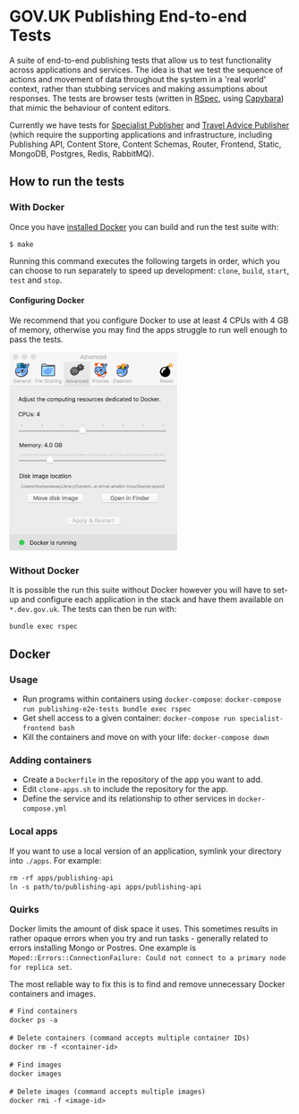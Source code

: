 # GOV.UK Publishing End-to-end Tests

A suite of end-to-end publishing tests that allow us to test functionality
across applications and services. The idea is that we test the sequence of
actions and movement of data throughout the system in a 'real world' context,
rather than stubbing services and making assumptions about responses. The tests
are browser tests (written in [RSpec](http://rspec.info/), using
[Capybara](https://github.com/teamcapybara/capybara)) that mimic the behaviour
of content editors.

Currently we have tests for [Specialist Publisher][specialist-publisher] and
[Travel Advice Publisher][travel-advice-publisher] (which require the
supporting applications and infrastructure, including Publishing API,
Content Store, Content Schemas, Router, Frontend, Static, MongoDB, Postgres,
Redis, RabbitMQ).

## How to run the tests

### With Docker

Once you have [installed Docker][install-docker] you can build and run the test
suite with:

```
$ make
```

Running this command executes the following targets in order, which you can choose to run separately to speed up development: `clone`, `build`, `start`, `test` and `stop`.

#### Configuring Docker

We recommend that you configure Docker to use at least 4 CPUs with 4 GB of memory, otherwise you may find the apps struggle to run well enough to pass the tests.

<img src="docs/docker-configuration.png" width="300" />

### Without Docker

It is possible the run this suite without Docker however you will have to
set-up and configure each application in the stack and have them available
on `*.dev.gov.uk`. The tests can then be run with:

```
bundle exec rspec
```

## Docker

### Usage

- Run programs within containers using `docker-compose`:
  `docker-compose run publishing-e2e-tests bundle exec rspec`
- Get shell access to a given container: `docker-compose run specialist-frontend bash`
- Kill the containers and move on with your life: `docker-compose down`

### Adding containers

- Create a `Dockerfile` in the repository of the app you want to add.
- Edit `clone-apps.sh` to include the repository for the app.
- Define the service and its relationship to other services in
  `docker-compose.yml`

### Local apps

If you want to use a local version of an application, symlink your
directory into `./apps`. For example:
```
rm -rf apps/publishing-api
ln -s path/to/publishing-api apps/publishing-api
```

### Quirks

Docker limits the amount of disk space it uses. This sometimes results in
rather opaque errors when you try and run tasks - generally related to
errors installing Mongo or Postres. One example is
`Moped::Errors::ConnectionFailure: Could not connect to a primary node for
replica set`.

The most reliable way to fix this is to find and remove unnecessary Docker
containers and images.

```
# Find containers
docker ps -a

# Delete containers (command accepts multiple container IDs)
docker rm -f <container-id>

# Find images
docker images

# Delete images (command accepts multiple images)
docker rmi -f <image-id>
```

[install-docker]: https://www.docker.com/community-edition
[specialist-publisher]: https://github.com/alphagov/specialist-publisher
[travel-advice-publisher]: https://github.com/alphagov/travel-advice-publisher
